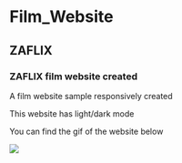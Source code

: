 # Film_Website

<h2> ZAFLIX </h2>
<h3> ZAFLIX film website created </h3>

<p> A film website sample responsively created </p>
<p> This website has light/dark mode </p>
<p> You can find the gif of the website below </p> 

![](Film-Website.gif)
